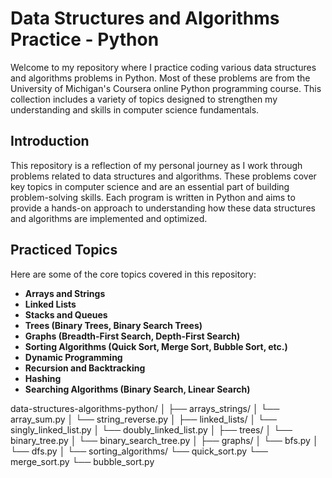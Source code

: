 # Data Structures and Algorithms Practice - Python
Welcome to my repository where I practice coding various data structures and algorithms problems in Python. Most of these problems are from the University of Michigan's Coursera online Python programming course. This collection includes a variety of topics designed to strengthen my understanding and skills in computer science fundamentals.

## Introduction
This repository is a reflection of my personal journey as I work through problems related to data structures and algorithms. These problems cover key topics in computer science and are an essential part of building problem-solving skills. Each program is written in Python and aims to provide a hands-on approach to understanding how these data structures and algorithms are implemented and optimized.

## Practiced Topics
Here are some of the core topics covered in this repository:

- **Arrays and Strings**
- **Linked Lists**
- **Stacks and Queues**
- **Trees (Binary Trees, Binary Search Trees)**
- **Graphs (Breadth-First Search, Depth-First Search)**
- **Sorting Algorithms (Quick Sort, Merge Sort, Bubble Sort, etc.)**
- **Dynamic Programming**
- **Recursion and Backtracking**
- **Hashing**
- **Searching Algorithms (Binary Search, Linear Search)**

data-structures-algorithms-python/ │ ├── arrays_strings/ │ └── array_sum.py │ └── string_reverse.py │ ├── linked_lists/ │ └── singly_linked_list.py │ └── doubly_linked_list.py │ ├── trees/ │ └── binary_tree.py │ └── binary_search_tree.py │ ├── graphs/ │ └── bfs.py │ └── dfs.py │ └── sorting_algorithms/ └── quick_sort.py └── merge_sort.py └── bubble_sort.py
